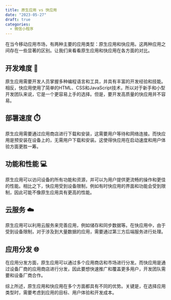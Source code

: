 ```yaml
---
title: 原生应用 vs 快应用
date: "2023-05-27"
draft: true
categories:
  - 微信小程序
--- 
```


在当今移动应用市场，有两种主要的应用类型：原生应用和快应用。这两种应用之间存在一些显著的区别。让我们来看看原生应用和快应用在各方面的对比。

## 开发难度 🔧

原生应用需要开发人员掌握多种编程语言和工具，并具有丰富的开发经验和技能。相反，快应用使用了简单的HTML、CSS和JavaScript技术，所以对于新手和小型开发团队来说，它是一个更容易上手的选择。但是，要开发高质量的快应用并不容易。

## 部署速度 ⏱️

原生应用需要通过应用商店进行下载和安装，这需要用户等待和网络连接。而快应用是预安装在设备上的，无需用户下载和安装。这使得快应用在启动速度和用户体验方面更胜一筹。

## 功能和性能 💻

原生应用可以访问设备的所有功能和资源，并可以为用户提供更流畅的操作和更佳的性能。相比之下，快应用受到设备限制，例如有时快应用的界面和功能会受到限制，因此可能不像原生应用具有更高的性能。

## 云服务 ☁️

原生应用可以利用云服务来完善应用，例如储存和同步数据等。在快应用中，由于受到设备限制，对于涉及到大量数据的应用，需要通过第三方后端服务进行处理。

## 应用分发 🌐

在应用分发方面，原生应用可以通过多个应用商店和市场进行分发。而快应用是通过设备厂商的应用商店进行分发，因此要想快速推广和覆盖更多用户，开发团队需要和设备厂商合作。

综上所述，原生应用和快应用在多个方面都具有不同的优势。关键是，在选择应用类型时，需要考虑到应用的目标、用户体验和开发成本。